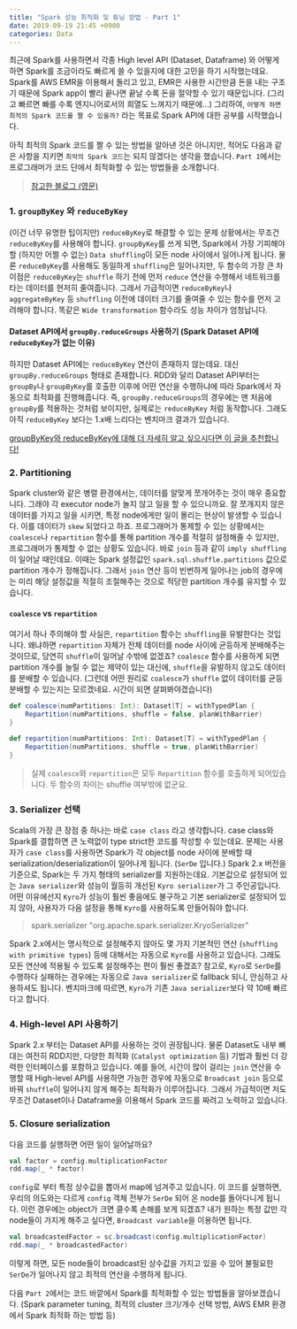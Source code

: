 ```yaml
---
title: "Spark 성능 최적화 및 튜닝 방법 - Part 1"
date: 2019-09-19 21:45 +0900
categories: Data
---
```



최근에 Spark를 사용하면서 각종 High level API (Dataset, Dataframe) 와 어떻게 하면 Spark를 조금이라도 빠르게 쓸 수 있을지에 대한
고민을 하기 시작했는데요. Spark를 AWS EMR을 이용해서 돌리고 있고, EMR은 사용한 시간만큼 돈을 내는 구조기 때문에 Spark app이 빨리 끝나면
끝날 수록 돈을 절약할 수 있기 때문입니다. (그리고 빠르면 빠를 수록 엔지니어로서의 희열도 느껴지기 때문에...) 그리하여, `어떻게 하면 최적의 Spark 코드를 짤 수 있을까?` 라는 목표로
Spark API에 대한 공부를 시작했습니다.

아직 최적의 Spark 코드를 짤 수 있는 방법을 알아낸 것은 아니지만, 적어도 다음과 같은 사항을 지키면 `최악의 Spark 코드`는 되지 않겠다는
생각을 했습니다. `Part 1`에서는 프로그래머가 코드 단에서 최적화할 수 있는 방법들을 소개합니다.

> [참고한 블로그 (영문)](https://michalsenkyr.github.io/2018/01/spark-performance)

### 1. `groupByKey` 와 `reduceByKey`
(이건 너무 유명한 팁이지만) `reduceByKey`로 해결할 수 있는 문제 상황에서는 무조건 `reduceByKey`를 사용해야 합니다. `groupByKey`를 쓰게 되면,
Spark에서 가장 기피해야할 (하지만 어쩔 수 없는) `Data shuffling`이 모든 node 사이에서 일어나게 됩니다. 물론 `reduceByKey`를 사용해도 동일하게
`shuffling`은 일어나지만, 두 함수의 가장 큰 차이점은 `reduceByKey`는 `shuffle` 하기 전에 먼저 `reduce` 연산을 수행해서 네트워크를 타는 데이터를 현저히 줄여줍니다.
그래서 가급적이면 `reduceByKey`나 `aggregateByKey` 등 `shuffling` 이전에 데이터 크기를 줄여줄 수 있는 함수를 먼저 고려해야 합니다. 똑같은 `Wide transformation` 함수라도
성능 차이가 엄청납니다.

#### Dataset API에서 `groupBy.reduceGroups` 사용하기 (Spark Dataset API에 `reduceByKey`가 없는 이유)
하지만 Dataset API에는 `reduceByKey` 연산이 존재하지 않는데요. 대신 `groupBy.reduceGroups` 형태로 존재합니다. RDD와 달리
Dataset API부터는 `groupBy`나 `groupByKey`를 호출한 이후에 어떤 연산을 수행하냐에 따라 Spark에서 자동으로 최적화를 진행해줍니다. 즉, `groupBy.reduceGroups`의 경우에는
맨 처음에 `groupBy`를 적용하는 것처럼 보이지만, 실제로는 `reduceByKey` 처럼 동작합니다. 그래도 아직 `reduceByKey` 보다는 1.x배 느리다는 벤치마크 결과가 있습니다.

[groupByKey와 reduceByKey에 대해 더 자세히 알고 싶으시다면 이 글을 추천합니다!](https://www.ridicorp.com/blog/2018/10/04/spark-rdd-groupby/)

### 2. Partitioning
Spark cluster와 같은 병렬 환경에서는, 데이터를 알맞게 쪼개어주는 것이 매우 중요합니다. 그래야 각 executor node가 놀지 않고 일을 할 수 있으니까요.
잘 쪼개지지 않은 데이터를 가지고 일을 시키면, 특정 node에게만 일이 몰리는 현상이 발생할 수 있습니다. 이를 데이터가 `skew` 되었다고 하죠.
프로그래머가 통제할 수 있는 상황에서는 `coalesce`나 `repartition` 함수를 통해 partition 개수를 적절히 설정해줄 수 있지만, 프로그래머가 통제할 수 없는 상황도 있습니다. 바로 `join` 등과 같이
`imply shuffling`이 일어날 때인데요. 이때는 Spark 설정값인 `spark.sql.shuffle.partitions` 값으로 partition 개수가 정해집니다. 그래서 `join` 연산 등이 빈번하게 일어나는 job의 경우에는
미리 해당 설정값을 적절히 조절해주는 것으로 적당한 partition 개수를 유지할 수 있습니다.

#### `coalesce` vs `repartition`
여기서 하나 주의해야 할 사실은, `repartition` 함수는 `shuffling`을 유발한다는 것입니다. 왜냐하면 `repartition` 자체가 전체 데이터를 node 사이에 균등하게 분배해주는 것이므로, 당연히
`shuffle`이 일어날 수밖에 없겠죠? `coalesce` 함수를 사용하게 되면 partition 개수를 늘릴 수 없는 제약이 있는 대신에, `shuffle`을 유발하지 않고도 데이터를 분배할 수 있습니다.
(그런데 어떤 원리로 `coalesce`가 `shuffle` 없이 데이터를 균등 분배할 수 있는지는 모르겠네요. 시간이 되면 살펴봐야겠습니다)
```scala
def coalesce(numPartitions: Int): Dataset[T] = withTypedPlan {
    Repartition(numPartitions, shuffle = false, planWithBarrier)
}

def repartition(numPartitions: Int): Dataset[T] = withTypedPlan {
    Repartition(numPartitions, shuffle = true, planWithBarrier)
}
```
> 실제 `coalesce`와 `repartition`은 모두 `Repartition` 함수를 호출하게 되어있습니다. 두 함수의 차이는 shuffle 여부밖에 없군요.

### 3. Serializer 선택
Scala의 가장 큰 장점 중 하나는 바로 `case class` 라고 생각합니다. case class와 Spark를 결합하면 큰 노력없이 type strict한 코드를 작성할 수 있는데요.
문제는 사용자가 `case class`를 사용하면 Spark가 각 object를 node 사이에 분배할 때 serialization/deserialization이 일어나게 됩니다. (`SerDe` 입니다.)
Spark 2.x 버전을 기준으로, Spark는 두 가지 형태의 serializer를 지원하는데요. 기본값으로 설정되어 있는 `Java serializer`와 성능이 월등히 개선된 `Kyro serializer`가 그 주인공입니다.
어떤 이유에선지 `Kyro`가 성능이 훨씬 좋음에도 불구하고 기본 serializer로 설정되어 있지 않아, 사용자가 다음 설정을 통해 `Kyro`를 사용하도록 만들어줘야 합니다.

> spark.serializer "org.apache.spark.serializer.KryoSerializer"

Spark 2.x에서는 명시적으로 설정해주지 않아도 몇 가지 기본적인 연산 (`shuffling with primitive types`) 등에 대해서는 자동으로 `Kyro`를 사용하고 있습니다. 그래도 모든 연산에 적용될 수 있도록 설정해주는 편이 훨씬 좋겠죠?
참고로, `Kyro`로 `SerDe`를 수행하다 실패하는 경우에는 자동으로 `Java serializer`로 fallback 되니, 안심하고 사용하셔도 됩니다. 벤치마크에 따르면, `Kyro`가 기존 `Java serializer`보다 약 10배 빠르다고 합니다.

### 4. High-level API 사용하기
Spark 2.x 부터는 Dataset API를 사용하는 것이 권장됩니다. 물론 Dataset도 내부 뼈대는 여전히 RDD지만, 다양한 최적화 (`Catalyst optimization` 등) 기법과 훨씬 더 강력한 인터페이스를 포함하고 있습니다.
예를 들어, 시간이 많이 걸리는 `join` 연산을 수행할 때 High-level API를 사용하면 가능한 경우에 자동으로 `Broadcast join` 등으로 바꿔 `shuffle`이 일어나지 않게 해주는 최적화가 이루어집니다.
그래서 가급적이면 저도 무조건 Dataset이나 Dataframe을 이용해서 Spark 코드를 짜려고 노력하고 있습니다.

### 5. Closure serialization
다음 코드를 실행하면 어떤 일이 일어날까요?
```scala
val factor = config.multiplicationFactor
rdd.map(_ * factor)
```

`config`로 부터 특정 상수값을 뽑아서 map에 넘겨주고 있습니다. 이 코드를 실행하면, 우리의 의도와는 다르게 `config` 객체 전부가 `SerDe` 되어 온 node를 돌아다니게 됩니다. 이런 경우에는 object가 크면 클수록 손해를 보게 되겠죠?
내가 원하는 특정 값만 각 node들이 가지게 해주고 싶다면, `Broadcast variable`을 이용하면 됩니다.

```scala
val broadcastedFactor = sc.broadcast(config.multiplicationFactor)
rdd.map(_ * broadcastedFactor)
```

이렇게 하면, 모든 node들이 broadcast된 상수값을 가지고 있을 수 있어 불필요한 `SerDe`가 일어나지 않고 최적의 연산을 수행하게 됩니다.

다음 `Part 2`에서는 코드 바깥에서 Spark를 최적화할 수 있는 방법들을 알아보겠습니다. (Spark parameter tuning, 최적의 cluster 크기/개수 선택 방법, AWS EMR 환경에서 Spark 최적화 하는 방법 등)
